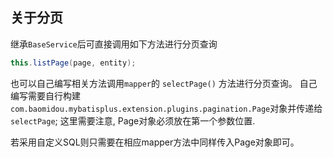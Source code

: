 ## 关于分页
继承`BaseService`后可直接调用如下方法进行分页查询
```java
this.listPage(page, entity);
```
也可以自己编写相关方法调用`mapper`的 `selectPage()` 方法进行分页查询。
自己编写需要自行构建`com.baomidou.mybatisplus.extension.plugins.pagination.Page`对象并传递给`selectPage`;
这里需要注意, Page对象必须放在第一个参数位置.

若采用自定义SQL则只需要在相应mapper方法中同样传入Page对象即可。
